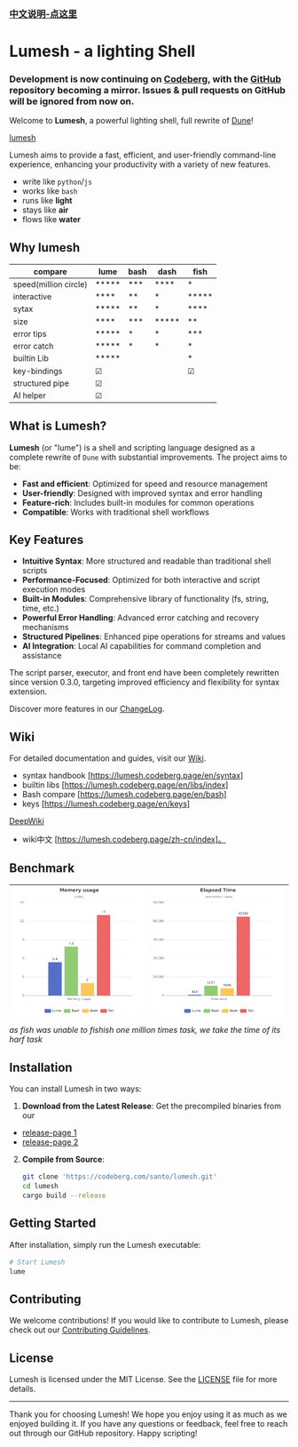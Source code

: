 ### [中文说明-点这里](README-cn.md)
# Lumesh - a lighting Shell

### Development is now continuing on [Codeberg](https://codeberg.org/santo/lumesh), with the [GitHub](https://github.com/superiums/lumesh) repository becoming a mirror. Issues & pull requests on GitHub will be ignored from now on.


Welcome to **Lumesh**, a powerful lighting shell, full rewrite of [Dune](https://github.com/adam-mcdaniel/dune)!

[lumesh](https://codeberg.org/santo/lumesh/raw/branch/main/assets/lumesh.png)

Lumesh aims to provide a fast, efficient, and user-friendly command-line experience, enhancing your productivity with a variety of new features.

- write like `python`/`js`
- works like `bash`
- runs like **light**
- stays like **air**
- flows like **water**

## Why lumesh

| compare |    lume       |     bash      |     dash      |     fish      |
|---------|---------------|---------------|---------------|---------------|
| speed(million circle)    |     *****     |     ***       |     ****      |    *          |
| interactive    |     ****      |     **        |     *         |    *****      |
| sytax    |     *****     |     **        |     *         |    ****       |
| size    |     ****      |     ***       |     *****     |    **         |
| error tips|     *****     |     *         |     *         |    ***        |
| error catch|     *****     |     *         |     *         |    *        |
| builtin Lib  |     *****     |               |               |    *       |
| key-bindings|     ☑     |               |               |      ☑        |
| structured pipe|     ☑     |               |               |              |
| AI helper  |     ☑        |               |               |               |

## What is Lumesh?

**Lumesh** (or "lume") is a shell and scripting language designed as a complete rewrite of
`Dune` with substantial improvements. The project aims to be:

- **Fast and efficient**: Optimized for speed and resource management
- **User-friendly**: Designed with improved syntax and error handling
- **Feature-rich**: Includes built-in modules for common operations
- **Compatible**: Works with traditional shell workflows


## Key Features
- **Intuitive Syntax**: More structured and readable than traditional shell scripts
- **Performance-Focused**: Optimized for both interactive and script execution modes
- **Built-in Modules**: Comprehensive library of functionality (fs, string, time, etc.)
- **Powerful Error Handling**: Advanced error catching and recovery mechanisms
- **Structured Pipelines**: Enhanced pipe operations for streams and values
- **AI Integration**: Local AI capabilities for command completion and assistance

The script parser, executor, and front end have been completely rewritten since version 0.3.0, targeting improved efficiency and flexibility for syntax extension.

Discover more features in our [ChangeLog](CHANGELOG.md).


## Wiki
For detailed documentation and guides, visit our [Wiki](https://lumesh.codeberg.page/en/index).
- syntax handbook [https://lumesh.codeberg.page/en/syntax]
- builtin libs [https://lumesh.codeberg.page/en/libs/index]
- Bash compare [https://lumesh.codeberg.page/en/bash]
- keys [https://lumesh.codeberg.page/en/keys]

[DeepWiki](https://deepwiki.com/superiums/lumesh)

- wiki中文 [https://lumesh.codeberg.page/zh-cn/index]。

## Benchmark

| ![highlight](assets/mem_chart.png) | ![highlight](assets/time_chart.png) |
|------------------------|------------------------|

_as fish was unable to fishish one million times task, we take the time of its harf task_


## Installation

You can install Lumesh in two ways:

1. **Download from the Latest Release**: Get the precompiled binaries from our
- [release-page 1](https://codeberg.com/santo/lumesh/releases)
- [release-page 2](https://github.com/superiums/lumesh/releases)
2. **Compile from Source**:
   ```bash
   git clone 'https://codeberg.com/santo/lumesh.git'
   cd lumesh
   cargo build --release
   ```

## Getting Started

After installation, simply run the Lumesh executable:

```bash
# Start Lumesh
lume
```

## Contributing

We welcome contributions! If you would like to contribute to Lumesh, please check out our [Contributing Guidelines](CONTRIBUTING.md).

## License

Lumesh is licensed under the MIT License. See the [LICENSE](LICENSE) file for more details.

---

Thank you for choosing Lumesh! We hope you enjoy using it as much as we enjoyed building it. If you have any questions or feedback, feel free to reach out through our GitHub repository. Happy scripting!

